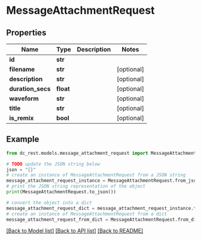 # MessageAttachmentRequest


## Properties

Name | Type | Description | Notes
------------ | ------------- | ------------- | -------------
**id** | **str** |  | 
**filename** | **str** |  | [optional] 
**description** | **str** |  | [optional] 
**duration_secs** | **float** |  | [optional] 
**waveform** | **str** |  | [optional] 
**title** | **str** |  | [optional] 
**is_remix** | **bool** |  | [optional] 

## Example

```python
from dc_rest.models.message_attachment_request import MessageAttachmentRequest

# TODO update the JSON string below
json = "{}"
# create an instance of MessageAttachmentRequest from a JSON string
message_attachment_request_instance = MessageAttachmentRequest.from_json(json)
# print the JSON string representation of the object
print(MessageAttachmentRequest.to_json())

# convert the object into a dict
message_attachment_request_dict = message_attachment_request_instance.to_dict()
# create an instance of MessageAttachmentRequest from a dict
message_attachment_request_from_dict = MessageAttachmentRequest.from_dict(message_attachment_request_dict)
```
[[Back to Model list]](../README.md#documentation-for-models) [[Back to API list]](../README.md#documentation-for-api-endpoints) [[Back to README]](../README.md)


